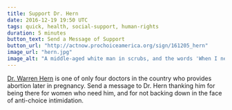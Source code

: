 ```yaml
---
title: Support Dr. Hern
date: 2016-12-19 19:50 UTC
tags: quick, health, social-support, human-rights
duration: 5 minutes
button_text: Send a Message of Support
button_url: "http://actnow.prochoiceamerica.org/sign/161205_hern"
image_url: "hern.jpg"
image_alt: "A middle-aged white man in scrubs, and the words 'When I needed him, Dr. Hern was there for me'"
---
```

[Dr. Warren Hern](http://drhern.com/) is one of only four doctors in the country who provides abortion later in pregnancy. Send a message to Dr. Hern thanking him for being there for women who need him, and for not backing down in the face of anti-choice intimidation.